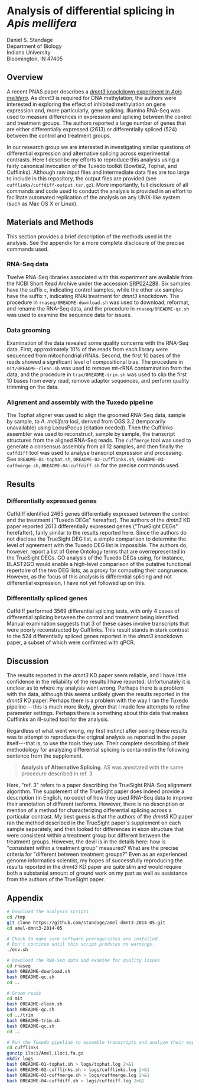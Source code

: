 # Analysis of differential splicing in *Apis mellifera*

Daniel S. Standage  
Department of Biology  
Indiana University  
Bloomington, IN 47405

## Overview

A recent PNAS paper describes a [*dmnt3* knockdown experiment in *Apis mellifera*](http://dx.doi.org/10.1073/pnas.1310735110).
As *dmnt3* is required for DNA methylation, the authors were interested in exploring the effect of inhibited methylation on gene expression and, more particularly, gene splicing.
Illumina RNA-Seq was used to measure differences in expression and splicing between the control and treatment groups.
The authors reported a large number of genes that are either differentially expressed (2613) or differentially spliced (524) between the control and treatment groups.

In our research group we are interested in investigating similar questions of differential expression and alternative splicing across experimental contrasts.
Here I describe my efforts to reproduce this analysis using a fairly canonical invocation of the Tuxedo toolkit (Bowtie2, Tophat, and Cufflinks).
Although raw input files and intermediate data files are too large to include in this repository, the output files are provided (see ``cufflinks/cuffdiff-output.tar.gz``).
More importantly, full disclosure of all commands and code used to conduct the analysis is provided in an effort to facilitate automated replication of the analysis on any UNIX-like system (such as Mac OS X or Linux).

## Materials and Methods

This section provides a brief description of the methods used in the analysis.
See the appendix for a more complete disclosure of the precise commands used.

### RNA-Seq data

Twelve RNA-Seq libraries associated with this experiment are available from the NCBI Short Read Archive under the accession [SRP024289](http://www.ncbi.nlm.nih.gov/sra/?term=SRP024289).
Six samples have the suffix ``c``, indicating control samples, while the other six samples have the suffix ``t``, indicating RNAi treatment for *dmnt3* knockdown.
The procedure in ``rnaseq/0README-download.sh`` was used to download, reformat, and rename the RNA-Seq data, and the procedure in ``rnaseq/0README-qc.sh`` was used to examine the sequence data for issues.

### Data grooming

Examination of the data revealed some quality concerns with the RNA-Seq data.
First, approximately 10% of the reads from each library were sequenced from mitochondrial rRNAs.
Second, the first 10 bases of the reads showed a significant level of compositional bias.
The procedure in ``mit/0README-clean.sh`` was used to remove mt-rRNA contamination from the data, and the procedure in ``trim/0README-trim.sh`` was used to clip the first 10 bases from every read, remove adapter sequences, and perform quality trimming on the data.

### Alignment and assembly with the Tuxedo pipeline

The Tophat aligner was used to align the groomed RNA-Seq data, sample by sample, to *A. mellifera* loci, derived from OGS 3.2 (temporarily unavailable) using LocusPocus (citation needed).
Then the Cufflinks assembler was used to reconstruct, sample by sample, the transcript structures from the aligned RNA-Seq reads.
The ``cuffmerge`` tool was used to generate a consensus assembly from all 12 samples, and then finally the ``cuffdiff`` tool was used to analyse transcript expression and processing.
See ``0README-01-tophat.sh``, ``0README-02-cufflinks.sh``, ``0README-03-cuffmerge.sh``, ``0README-04-cuffdiff.sh`` for the precise commands used.

## Results

### Differentially expressed genes

Cuffdiff identified 2465 genes differentially expressed between the control and the treatment ("Tuxedo DEGs" hereafter).
The authors of the *dmtn3* KD paper reported 2613 differentially expressed genes ("TrueSight DEGs" herefafter), fairly similar to the results reported here.
Since the authors do not disclose the TrueSight DEG list, a simple comparison to determine the level of agreement with the Tuxedo DEG list is impossible.
The authors do, however, report a list of Gene Ontology terms that are overrepresented in the TrueSight DEGs.
GO analysis of the Tuxedo DEGs using, for instance, BLAST2GO would enable a high-level comparison of the putative functional repertoire of the two DEG lists, as a proxy for computing their congruence.
However, as the focus of this analysis is differential splicing and not differential expression, I have not yet followed up on this.

### Differentially spliced genes

Cuffdiff performed 3569 differential splicing tests, with only 4 cases of differential splicing between the control and treatment being identified.
Manual examination suggests that 3 of these cases involve transcripts that were poorly reconstructed by Cufflinks.
This result stands in stark contrast to the 524 differentially spliced genes reported in the *dmnt3* knockdown paper, a subset of which were confirmed with qPCR.

## Discussion

The results reported in the *dmnt3* KD paper seem reliable, and I have little confidence in the reliability of the results I have reported.
Unfortunately it is unclear as to where my analysis went wrong.
Perhaps there is a problem with the data, although this seems unlikely given the results reported in the *dmnt3* KD paper.
Perhaps there is a problem with the way I ran the Tuxedo pipeline---this is much more likely, given that I made few attempts to refine parameter settings.
Perhaps there is something about this data that makes Cufflinks an ill-suited tool for the analysis.

Regardless of what went wrong, my first instinct after seeing these results was to attempt to reproduce the original analysis as reported in the paper itself---that is, to use the tools they use.
Their complete describing of their methodology for analyzing differential splicing is contained in the following sentence from the supplement.

> **Analysis of Alternative Splicing**. AS was annotated with the same procedure described in ref. 3.

Here, "ref. 3" refers to a paper describing the TrueSight RNA-Seq alignment algorithm.
The supplement of the TrueSight paper does indeed provide a description (in English, no code) of how they used RNA-Seq data to improve their annotation of different isoforms.
However, there is no description or mention of a method for characterizing differential splicing across a particular contrast.
My best guess is that the authors of the *dmnt3* KD paper ran the method described in the TrueSight paper's supplement on each sample separately, and then looked for differences in exon structure that were consistent within a treatment group but different between the treatment groups.
However, the devil is in the details here: how is "consistent within a treatment group" measured?
What are the precise criteria for "different between treatment groups?"
Even as an experienced genome informatics scientist, my hopes of successfully reproducing the results reported in the *dmnt3* KD paper are quite slim and would require both a substanial amount of ground work on my part as well as assistance from the authors of the TrueSight paper.

## Appendix

```bash
# Download the analysis scripts
cd /tmp
git clone https://github.com/standage/amel-dmnt3-2014-05.git
cd amel-dmnt3-2014-05

# Check to make sure software prerequisites are installed.
# Don't continue until this script produces no warnings.
./env.sh

# Download the RNA-Seq data and examine for quality issues
cd rnaseq
bash 0README-download.sh
bash 0README-qc.sh
cd ..

# Groom reads
cd mit
bash 0README-clean.sh
bash 0README-qc.sh
cd ../trim
bash 0README-trim.sh
bash 0README-qc.sh
cd ..

# Run the Tuxedo pipeline to assemble transcripts and analyze their expression & processing.
cd cufflinks
gunzip iloci/Amel.iloci.fa.gz
mkdir logs
bash 0README-01-tophat.sh > logs/tophat.log 2>&1
bash 0README-02-cufflinks.sh > logs/cufflinks.log 2>&1
bash 0README-03-cuffmerge.sh > logs/cuffmerge.log 2>&1
bash 0README-04-cuffdiff.sh > logs/cuffdiff.log 2>&1
```
